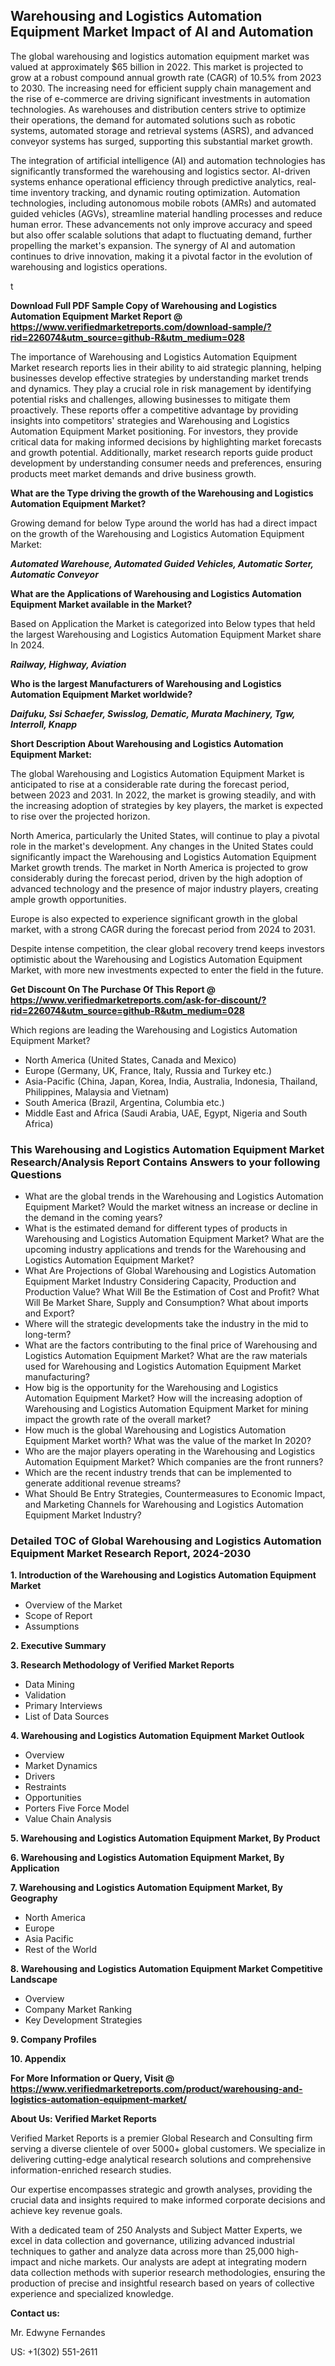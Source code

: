 <h2>Warehousing and Logistics Automation Equipment Market Impact of AI and Automation</h2><p>The global warehousing and logistics automation equipment market was valued at approximately $65 billion in 2022. This market is projected to grow at a robust compound annual growth rate (CAGR) of 10.5% from 2023 to 2030. The increasing need for efficient supply chain management and the rise of e-commerce are driving significant investments in automation technologies. As warehouses and distribution centers strive to optimize their operations, the demand for automated solutions such as robotic systems, automated storage and retrieval systems (ASRS), and advanced conveyor systems has surged, supporting this substantial market growth.</p><p>The integration of artificial intelligence (AI) and automation technologies has significantly transformed the warehousing and logistics sector. AI-driven systems enhance operational efficiency through predictive analytics, real-time inventory tracking, and dynamic routing optimization. Automation technologies, including autonomous mobile robots (AMRs) and automated guided vehicles (AGVs), streamline material handling processes and reduce human error. These advancements not only improve accuracy and speed but also offer scalable solutions that adapt to fluctuating demand, further propelling the market's expansion. The synergy of AI and automation continues to drive innovation, making it a pivotal factor in the evolution of warehousing and logistics operations.</p>t</p><p id="" class=""><strong>Download Full PDF Sample Copy of Warehousing and Logistics Automation Equipment Market Report @ <a href="https://www.verifiedmarketreports.com/download-sample/?rid=226074&utm_source=github-R&utm_medium=028" target="_blank">https://www.verifiedmarketreports.com/download-sample/?rid=226074&utm_source=github-R&utm_medium=028</a></strong></p><p>The importance of&nbsp;Warehousing and Logistics Automation Equipment Market research reports lies in their ability to aid strategic planning, helping businesses develop effective strategies by understanding market trends and dynamics. They play a crucial role in risk management by identifying potential risks and challenges, allowing businesses to mitigate them proactively. These reports offer a competitive advantage by providing insights into competitors' strategies and Warehousing and Logistics Automation Equipment Market positioning. For investors, they provide critical data for making informed decisions by highlighting market forecasts and growth potential. Additionally, market research reports guide product development by understanding consumer needs and preferences, ensuring products meet market demands and drive business growth.</p><p><strong>What are the&nbsp;Type driving the growth of the Warehousing and Logistics Automation Equipment Market?</strong></p><p id="" class="">Growing demand for below Type around the world has had a direct impact on the growth of the Warehousing and Logistics Automation Equipment Market:</p><em><strong>Automated Warehouse, Automated Guided Vehicles, Automatic Sorter, Automatic Conveyor</strong></em></p><strong>What are the&nbsp;Applications&nbsp;of Warehousing and Logistics Automation Equipment Market available in the Market?</strong></p><p id="" class="">Based on Application the Market is categorized into Below types that held the largest Warehousing and Logistics Automation Equipment Market share In 2024.</p><em><strong>Railway, Highway, Aviation</strong></em></p><strong>Who is the largest Manufacturers of Warehousing and Logistics Automation Equipment Market worldwide?</strong></p><p><em><strong>Daifuku, Ssi Schaefer, Swisslog, Dematic, Murata Machinery, Tgw, Interroll, Knapp</strong></em></p><p id="" class=""><strong>Short Description About Warehousing and Logistics Automation Equipment Market:</strong></p><p>The global Warehousing and Logistics Automation Equipment Market is anticipated to rise at a considerable rate during the forecast period, between 2023 and 2031. In 2022, the market is growing steadily, and with the increasing adoption of strategies by key players, the market is expected to rise over the projected horizon.</p><p>North America, particularly the United States, will continue to play a pivotal role in the market's development. Any changes in the United States could significantly impact the Warehousing and Logistics Automation Equipment Market growth trends. The market in North America is projected to grow considerably during the forecast period, driven by the high adoption of advanced technology and the presence of major industry players, creating ample growth opportunities.</p><p>Europe is also expected to experience significant growth in the global market, with a strong CAGR during the forecast period from 2024 to 2031.</p><p>Despite intense competition, the clear global recovery trend keeps investors optimistic about the Warehousing and Logistics Automation Equipment Market, with more new investments expected to enter the field in the future.</p><p id="" class=""><strong>Get Discount On The Purchase Of This Report @ <a href="https://www.verifiedmarketreports.com/ask-for-discount/?rid=226074&utm_source=github-R&utm_medium=028" target="_blank">https://www.verifiedmarketreports.com/ask-for-discount/?rid=226074&utm_source=github-R&utm_medium=028</a></strong></p>Which regions are leading the Warehousing and Logistics Automation Equipment Market?</p><ul><li>North America (United States, Canada and Mexico)</li><li>Europe (Germany, UK, France, Italy, Russia and Turkey etc.)</li><li>Asia-Pacific (China, Japan, Korea, India, Australia, Indonesia, Thailand, Philippines, Malaysia and Vietnam)</li><li>South America (Brazil, Argentina, Columbia etc.)</li><li>Middle East and Africa (Saudi Arabia, UAE, Egypt, Nigeria and South Africa)</li></ul><h3 id="" class="">This Warehousing and Logistics Automation Equipment Market Research/Analysis Report Contains Answers to your following Questions</h3><ul><li>What are the global trends in the Warehousing and Logistics Automation Equipment Market? Would the market witness an increase or decline in the demand in the coming years?</li><li>What is the estimated demand for different types of products in Warehousing and Logistics Automation Equipment Market? What are the upcoming industry applications and trends for the Warehousing and Logistics Automation Equipment Market?</li><li>What Are Projections of Global Warehousing and Logistics Automation Equipment Market Industry Considering Capacity, Production and Production Value? What Will Be the Estimation of Cost and Profit? What Will Be Market Share, Supply and Consumption? What about imports and Export?</li><li>Where will the strategic developments take the industry in the mid to long-term?</li><li>What are the factors contributing to the final price of Warehousing and Logistics Automation Equipment Market? What are the raw materials used for Warehousing and Logistics Automation Equipment Market manufacturing?</li><li>How big is the opportunity for the Warehousing and Logistics Automation Equipment Market? How will the increasing adoption of Warehousing and Logistics Automation Equipment Market for mining impact the growth rate of the overall market?</li><li>How much is the global Warehousing and Logistics Automation Equipment Market worth? What was the value of the market In 2020?</li><li>Who are the major players operating in the Warehousing and Logistics Automation Equipment Market? Which companies are the front runners?</li><li>Which are the recent industry trends that can be implemented to generate additional revenue streams?</li><li>What Should Be Entry Strategies, Countermeasures to Economic Impact, and Marketing Channels for Warehousing and Logistics Automation Equipment Market Industry?</li></ul><h3 id="" class="">Detailed TOC of Global Warehousing and Logistics Automation Equipment Market Research Report, 2024-2030</h3><p id="" class=""><strong>1. Introduction of the Warehousing and Logistics Automation Equipment Market</strong></p><ul><li>Overview of the Market</li><li>Scope of Report</li><li>Assumptions</li></ul><p id="" class=""><strong>2. Executive Summary</strong></p><p id="" class=""><strong>3. Research Methodology of Verified Market Reports</strong></p><ul><li>Data Mining</li><li>Validation</li><li>Primary Interviews</li><li>List of Data Sources</li></ul><p id="" class=""><strong>4. Warehousing and Logistics Automation Equipment Market Outlook</strong></p><ul><li>Overview</li><li>Market Dynamics</li><li>Drivers</li><li>Restraints</li><li>Opportunities</li><li>Porters Five Force Model</li><li>Value Chain Analysis</li></ul><p id="" class=""><strong>5. Warehousing and Logistics Automation Equipment Market, By Product</strong></p><p id="" class=""><strong>6. Warehousing and Logistics Automation Equipment Market, By Application</strong></p><p id="" class=""><strong>7. Warehousing and Logistics Automation Equipment Market, By Geography</strong></p><ul><li>North America</li><li>Europe</li><li>Asia Pacific</li><li>Rest of the World</li></ul><p id="" class=""><strong>8. Warehousing and Logistics Automation Equipment Market Competitive Landscape</strong></p><ul><li>Overview</li><li>Company Market Ranking</li><li>Key Development Strategies</li></ul><p id="" class=""><strong>9. Company Profiles</strong></p><p id="" class=""><strong>10. Appendix</strong></p><p id="" class=""><strong>For More Information or Query, Visit @ <a href="https://www.verifiedmarketreports.com/product/warehousing-and-logistics-automation-equipment-market/" target="_blank">https://www.verifiedmarketreports.com/product/warehousing-and-logistics-automation-equipment-market/</a></strong></p><p id="" class=""><strong>About Us: Verified Market Reports</strong></p><p id="" class="">Verified Market Reports is a premier Global Research and Consulting firm serving a diverse clientele of over 5000+ global customers. We specialize in delivering cutting-edge analytical research solutions and comprehensive information-enriched research studies.</p><p id="" class="">Our expertise encompasses strategic and growth analyses, providing the crucial data and insights required to make informed corporate decisions and achieve key revenue goals.</p><p id="" class="">With a dedicated team of 250 Analysts and Subject Matter Experts, we excel in data collection and governance, utilizing advanced industrial techniques to gather and analyze data across more than 25,000 high-impact and niche markets. Our analysts are adept at integrating modern data collection methods with superior research methodologies, ensuring the production of precise and insightful research based on years of collective experience and specialized knowledge.</p><p id="" class=""><strong>Contact us:</strong></p><p id="" class="">Mr. Edwyne Fernandes</p><p id="" class="">US: +1(302) 551-2611</p>